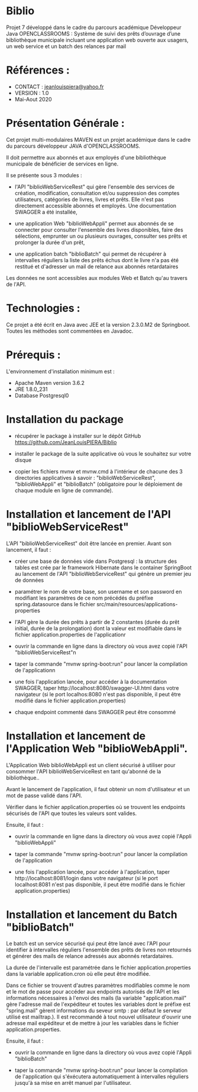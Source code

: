 
# Biblio

Projet 7 développé dans le cadre du parcours académique Développeur Java OPENCLASSROOMS : Système de suivi des prêts d’ouvrage d’une bibliothèque municipale incluant une application web ouverte aux usagers, un web service et un batch des relances par mail 

# Références :

- CONTACT : jeanlouispiera@yahoo.fr
- VERSION : 1.0
- Mai-Aout 2020

# Présentation Générale :

Cet projet multi-modulaires MAVEN est un projet académique dans le cadre du parcours développeur JAVA d'OPENCLASSROOMS.

Il doit permettre aux abonnés et aux employés d'une bibliothèque municipale de bénéficier de services en ligne.

Il se présente sous 3 modules :

- l'API "biblioWebServiceRest" qui gère l'ensemble des services de création, modification, consultation et/ou suppression des comptes utilisateurs, catégories de livres, livres et prêts. Elle n'est pas directement accessible abonnés et employés. Une documentation SWAGGER a été installée,

- une application Web "biblioWebAppli" permet aux abonnés de se connecter pour consulter l'ensemble des livres disponibles, faire des sélections, emprunter un ou plusieurs ouvrages, consulter ses prêts et prolonger la durée d'un prêt,

- une application batch "biblioBatch" qui permet de récupérer à intervalles réguliers la liste des prêts échus dont le livre n'a pas été restitué et d'adresser un mail de relance aux abonnés retardataires
 	
Les données ne sont accessibles aux modules Web et Batch qu'au travers de l'API.
 

# Technologies : 
Ce projet a été écrit en Java avec JEE et la version 2.3.0.M2 de Springboot. Toutes les méthodes sont commentées en Javadoc.

# Prérequis : 
L'environnement d'installation minimum est :
- Apache Maven version 3.6.2
- JRE 1.8.0_231
- Database Postgresql0

# Installation du package

- récupérer le package à installer sur le dépôt GitHub https://github.com/JeanLouisPIERA/Biblio

- installer le package de la suite applicative où vous le souhaitez sur votre disque 

- copier les fichiers mvnw et mvnw.cmd à l'intérieur de chacune des 3 directories applicatives à savoir : "biblioWebServiceRest", "biblioWebAppli" et "biblioBatch" (obligatoire pour le déploiement de chaque module en ligne de commande).


# Installation et lancement de l'API "biblioWebServiceRest"
 
L'API "biblioWebServiceRest" doit être lancée en premier. Avant son lancement, il faut :

- créer une base de données vide dans Postgresql : la structure des tables est crée par le framework Hibernate dans le container SpringBoot au lancement de l'API "biblioWebServiceRest" qui génère un premier jeu de données

- paramétrer le nom de votre base, son username et son password en modifiant les paramètres de ce nom précédés du préfixe spring.datasource dans le fichier src/main/resources/applications-properties

- l'API gère la durée des prêts à partir de 2 constantes (durée du prêt initial, durée de la prolongation) dont la valeur est modifiable dans le fichier application.properties de l'applicationr
- ouvrir la commande en ligne dans la directory où vous avez copié l'API "biblioWebServiceRest"n
- taper la commande "mvnw spring-boot:run" pour lancer la compilation de l'applicationn
- une fois l'application lancée, pour accéder à la documentation SWAGGER, taper http://localhost:8080/swagger-UI.html dans votre navigateur (si le port localhos:8080 n'est pas disponible, il peut être modifié dans le fichier application.properties)

- chaque endpoint commenté dans SWAGGER peut être consommé


# Installation et lancement de l'Application Web "biblioWebAppli".
L'Application Web biblioWebAppli est un client sécurisé à utiliser pour consommer l'API biblioWebServiceRest en tant qu'abonné de la bibliothèque..

Avant le lancement de l'application, il faut obtenir un nom d'utilisateur et un mot de passe validé dans l'API.

Vérifier dans le fichier application.properties où se trouvent les endpoints sécurisés de l'API que toutes les valeurs sont valides.

Ensuite, il faut :

- ouvrir la commande en ligne dans la directory où vous avez copié l'Appli "biblioWebAppli"

- taper la commande "mvnw spring-boot:run" pour lancer la compilation de l'application

- une fois l'application lancée, pour accéder à l'application, taper http://localhost:8081/login dans votre navigateur (si le port localhost:8081 n'est pas disponible, il peut être modifié dans le fichier application.properties)


# Installation et lancement du Batch "biblioBatch"

Le batch est un service sécurisé qui peut être lancé avec l'API pour identifier à intervalles réguliers l'ensemble des prêts de livres non retournés et générer des mails de relance adressés aux abonnés retardataires.

La durée de l'intervalle est paramétrée dans le fichier application.properties dans la variable application.cron où elle peut être modifiée.

Dans ce fichier se trouvent d'autres paramètres modifiables comme le nom et le mot de passe pour accéder aux endpoints autorisés de l'API et les informations nécessaires à l'envoi des mails (la variable "application.mail" gère l'adresse mail de l'expéditeur et toutes les variables dont le préfixe est "spring.mail" gèrent informations du seveur smtp : par défaut le serveur utilisé est mailtrap.). Il est recommandé à tout nouvel utilisateur d'ouvrir une adresse mail expéditeur et de mettre à jour les variables dans le fichier application.properties.

Ensuite, il faut :

- ouvrir la commande en ligne dans la directory où vous avez copié l'Appli "biblioBatch"

- taper la commande "mvnw spring-boot:run" pour lancer la compilation de l'application qui s'éxécutera automatiquement à intervalles réguliers jusqu'à sa mise en arrêt manuel par l'utilisateur. 













